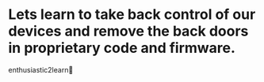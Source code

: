 # Lets learn to take back control of our devices and remove the back doors in proprietary code and firmware. 
enthusiastic2learn🌱

